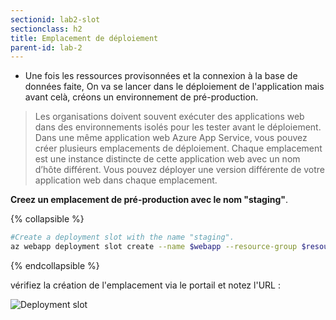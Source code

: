 ```yaml
---
sectionid: lab2-slot
sectionclass: h2
title: Emplacement de déploiement 
parent-id: lab-2
---
```


- Une fois les ressources provisonnées et la connexion à la base de données faite, On va se lancer dans le déploiement de l'application mais avant celà, créons un environnement de pré-production.

> Les organisations doivent souvent exécuter des applications web dans des environnements isolés pour les tester avant le déploiement. Dans une même application web Azure App Service, vous pouvez créer plusieurs emplacements de déploiement. Chaque emplacement est une instance distincte de cette application web avec un nom d’hôte différent. Vous pouvez déployer une version différente de votre application web dans chaque emplacement.

**Creez un emplacement de pré-production avec le nom "staging"**.

{% collapsible %}

```bash
#Create a deployment slot with the name "staging".
az webapp deployment slot create --name $webapp --resource-group $resourceGroup --slot staging
```

{% endcollapsible %}

vérifiez la création de l'emplacement via le portail et notez l'URL :

![Deployment slot](/media/lab1/deployment_slot.png)
